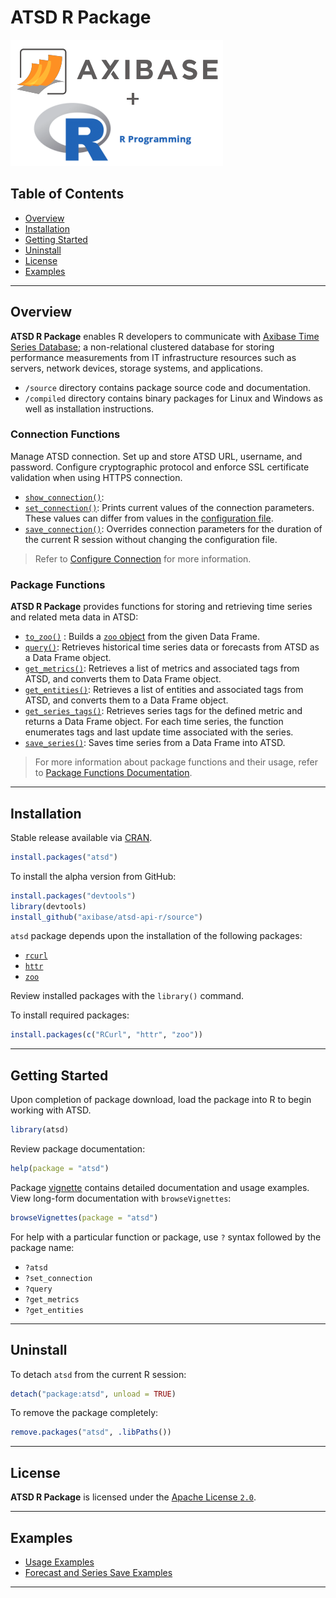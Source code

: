 # ATSD R Package

![](./images/axibase-and-r.png)

## Table of Contents

* [Overview](#overview)
* [Installation](#installation)
* [Getting Started](#getting-started)
* [Uninstall](#Uninstallation)
* [License](#license)
* [Examples](#examples)

---

## Overview

**ATSD R Package** enables R developers to communicate with  [Axibase Time Series Database](https://axibase.com/docs/atsd/); a non-relational clustered database for storing performance measurements from IT infrastructure resources such as servers, network devices, storage systems, and applications.

* `/source` directory contains package source code and documentation.
* `/compiled` directory contains binary packages for Linux and Windows as well as installation instructions.

### Connection Functions

Manage ATSD connection. Set up and store ATSD URL, username, and password. Configure cryptographic protocol and enforce SSL certificate validation when using HTTPS connection.

* [`show_connection()`](atsd_package.md#show_connection()): 
* [`set_connection()`](atsd_package.md#set_connection()): Prints current values of the connection parameters. These values can differ from values in the [configuration file](./source/inst/connection.config).
* [`save_connection()`](atsd_package.md#save_connection()): Overrides connection parameters for the duration of the current R session without changing the configuration file.

> Refer to [Configure Connection](atsd_package.md#configure-connection) for more information.

### Package Functions

**ATSD R Package** provides functions for storing and retrieving time series and related meta data in ATSD:

* [`to_zoo()`](atsd_package.md#to_zoo()) : Builds a [`zoo` object](http://cran.r-project.org/web/packages/zoo/index.html) from the given Data Frame.
* [`query()`](atsd_package.md#query()): Retrieves historical time series data or forecasts from ATSD as a Data Frame object.
* [`get_metrics()`](atsd_package.md#get_metrics()): Retrieves a list of metrics and associated tags from ATSD, and converts them to Data Frame object.
* [`get_entities()`](atsd_package.md#get_entities()): Retrieves a list of entities and associated tags from ATSD, and converts them to a Data Frame object.
* [`get_series_tags()`](atsd_package.md#get_series_tags()): Retrieves series tags for the defined metric and returns a Data Frame object. For each time series, the function enumerates tags and last update time associated with the series.
* [`save_series()`](atsd_package.md#save_series()): Saves time series from a Data Frame into ATSD.

> For more information about package functions and their usage, refer to [Package Functions Documentation](atsd_package.md#functions).

---

## Installation

Stable release available via [CRAN](http://cran.r-project.org/web/packages/atsd/index.html).

```r
install.packages("atsd")
```

To install the alpha version from GitHub:

```r
install.packages("devtools")
library(devtools)
install_github("axibase/atsd-api-r/source")
```

`atsd` package depends upon the installation of the following packages:

* [`rcurl`](https://cran.r-project.org/web/packages/RCurl/index.html)
* [`httr`](https://cran.r-project.org/web/packages/httr/index.html)
* [`zoo`](https://cran.r-project.org/web/packages/zoo/index.html)

Review installed packages with the `library()` command.

To install required packages:

```r
install.packages(c("RCurl", "httr", "zoo"))
```

---

## Getting Started

Upon completion of package download, load the package into R to begin working with ATSD.

```r
library(atsd)
```

Review package documentation:

```r
help(package = "atsd")
```

Package [vignette](http://r-pkgs.had.co.nz/vignettes.html) contains detailed documentation and usage examples. View long-form documentation with `browseVignettes`:

```r
browseVignettes(package = "atsd")
```

For help with a particular function or package, use `?` syntax followed by the package name:

* `?atsd`
* `?set_connection`
* `?query`
* `?get_metrics`
* `?get_entities`

---

## Uninstall

To detach `atsd` from the current R session:

```r
detach("package:atsd", unload = TRUE)
```

To remove the package completely:

```r
remove.packages("atsd", .libPaths())
```

---

## License

**ATSD R Package** is licensed under the
[Apache License `2.0`](http://www.apache.org/licenses/LICENSE-2.0).

---

## Examples

* [Usage Examples](usage_example.md)
* [Forecast and Series Save Examples](forecast_and_save_series_example.md)

---